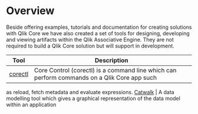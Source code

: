 # Overview

Beside offering examples, tutorials and documentation for creating solutions with Qlik Core we have also created a set
of tools for designing, developing and viewing artifacts within the Qlik Associative Engine. They are not required to
build a Qlik Core solution but will support in development.

Tool                      | Description
------------------------- | -----------
[corectl](./corectl.md)   | Core Control (corectl) is a command line which can perform commands on a Qlik Core app such
as reload, fetch metadata and evaluate expressions.
[Catwalk](./catwalk.md)   | A data modelling tool which gives a graphical representation of the data model within an
application
